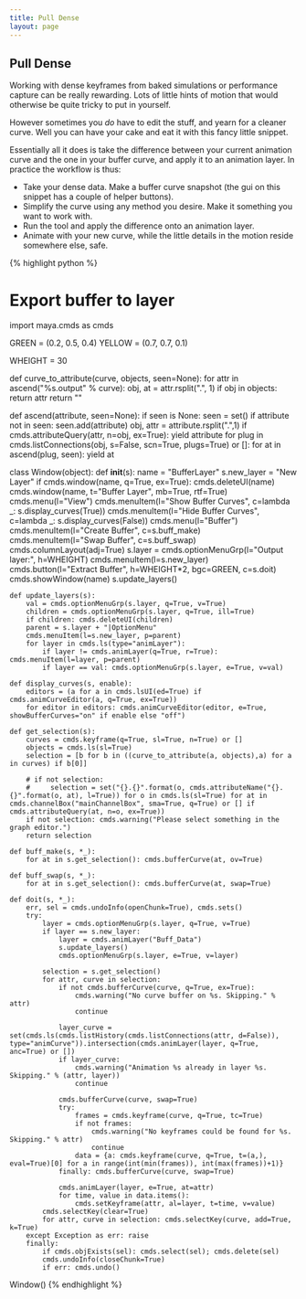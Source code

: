 ```yaml
---
title: Pull Dense
layout: page
---
```

## Pull Dense

Working with dense keyframes from baked simulations or performance capture can be really rewarding. Lots of little hints of motion that would otherwise be quite tricky to put in yourself.

However sometimes you _do_ have to edit the stuff, and yearn for a cleaner curve. Well you can have your cake and eat it with this fancy little snippet.

Essentially all it does is take the difference between your current animation curve and the one in your buffer curve, and apply it to an animation layer. In practice the workflow is thus:

* Take your dense data. Make a buffer curve snapshot (the gui on this snippet has a couple of helper buttons).
* Simplify the curve using any method you desire. Make it something you want to work with.
* Run the tool and apply the difference onto an animation layer.
* Animate with your new curve, while the little details in the motion reside somewhere else, safe.

{% highlight python %}
# Export buffer to layer
import maya.cmds as cmds

GREEN = (0.2, 0.5, 0.4)
YELLOW = (0.7, 0.7, 0.1)

WHEIGHT = 30

def curve_to_attribute(curve, objects, seen=None):
    for attr in ascend("%s.output" % curve):
        obj, at = attr.rsplit(".", 1)
        if obj in objects: return attr
    return ""

def ascend(attribute, seen=None):
    if seen is None: seen = set()
    if attribute not in seen:
        seen.add(attribute)
        obj, attr = attribute.rsplit(".",1)
        if cmds.attributeQuery(attr, n=obj, ex=True):
            yield attribute
            for plug in cmds.listConnections(obj, s=False, scn=True, plugs=True) or []:
                for at in ascend(plug, seen): yield at

class Window(object):
    def __init__(s):
        name = "BufferLayer"
        s.new_layer = "New Layer"
        if cmds.window(name, q=True, ex=True): cmds.deleteUI(name)
        cmds.window(name, t="Buffer Layer", mb=True, rtf=True)
        cmds.menu(l="View")
        cmds.menuItem(l="Show Buffer Curves", c=lambda _: s.display_curves(True))
        cmds.menuItem(l="Hide Buffer Curves", c=lambda _: s.display_curves(False))
        cmds.menu(l="Buffer")
        cmds.menuItem(l="Create Buffer", c=s.buff_make)
        cmds.menuItem(l="Swap Buffer", c=s.buff_swap)
        cmds.columnLayout(adj=True)
        s.layer = cmds.optionMenuGrp(l="Output layer:", h=WHEIGHT)
        cmds.menuItem(l=s.new_layer)
        cmds.button(l="Extract Buffer", h=WHEIGHT*2, bgc=GREEN, c=s.doit)
        cmds.showWindow(name)
        s.update_layers()

    def update_layers(s):
        val = cmds.optionMenuGrp(s.layer, q=True, v=True)
        children = cmds.optionMenuGrp(s.layer, q=True, ill=True)
        if children: cmds.deleteUI(children)
        parent = s.layer + "|OptionMenu"
        cmds.menuItem(l=s.new_layer, p=parent)
        for layer in cmds.ls(type="animLayer"):
            if layer != cmds.animLayer(q=True, r=True): cmds.menuItem(l=layer, p=parent)
            if layer == val: cmds.optionMenuGrp(s.layer, e=True, v=val)

    def display_curves(s, enable):
        editors = (a for a in cmds.lsUI(ed=True) if cmds.animCurveEditor(a, q=True, ex=True))
        for editor in editors: cmds.animCurveEditor(editor, e=True, showBufferCurves="on" if enable else "off")

    def get_selection(s):
        curves = cmds.keyframe(q=True, sl=True, n=True) or []
        objects = cmds.ls(sl=True)
        selection = [b for b in ((curve_to_attribute(a, objects),a) for a in curves) if b[0]]

        # if not selection:
        #     selection = set("{}.{}".format(o, cmds.attributeName("{}.{}".format(o, at), l=True)) for o in cmds.ls(sl=True) for at in cmds.channelBox("mainChannelBox", sma=True, q=True) or [] if cmds.attributeQuery(at, n=o, ex=True))
        if not selection: cmds.warning("Please select something in the graph editor.")
        return selection

    def buff_make(s, *_):
        for at in s.get_selection(): cmds.bufferCurve(at, ov=True)

    def buff_swap(s, *_):
        for at in s.get_selection(): cmds.bufferCurve(at, swap=True)

    def doit(s, *_):
        err, sel = cmds.undoInfo(openChunk=True), cmds.sets()
        try:
            layer = cmds.optionMenuGrp(s.layer, q=True, v=True)
            if layer == s.new_layer:
                layer = cmds.animLayer("Buff_Data")
                s.update_layers()
                cmds.optionMenuGrp(s.layer, e=True, v=layer)

            selection = s.get_selection()
            for attr, curve in selection:
                if not cmds.bufferCurve(curve, q=True, ex=True):
                    cmds.warning("No curve buffer on %s. Skipping." % attr)
                    continue

                layer_curve = set(cmds.ls(cmds.listHistory(cmds.listConnections(attr, d=False)), type="animCurve")).intersection(cmds.animLayer(layer, q=True, anc=True) or [])
                if layer_curve:
                    cmds.warning("Animation %s already in layer %s. Skipping." % (attr, layer))
                    continue

                cmds.bufferCurve(curve, swap=True)
                try:
                    frames = cmds.keyframe(curve, q=True, tc=True)
                    if not frames:
                        cmds.warning("No keyframes could be found for %s. Skipping." % attr)
                        continue
                    data = {a: cmds.keyframe(curve, q=True, t=(a,), eval=True)[0] for a in range(int(min(frames)), int(max(frames))+1)}
                finally: cmds.bufferCurve(curve, swap=True)

                cmds.animLayer(layer, e=True, at=attr)
                for time, value in data.items():
                    cmds.setKeyframe(attr, al=layer, t=time, v=value)
            cmds.selectKey(clear=True)
            for attr, curve in selection: cmds.selectKey(curve, add=True, k=True)
        except Exception as err: raise
        finally:
            if cmds.objExists(sel): cmds.select(sel); cmds.delete(sel)
            cmds.undoInfo(closeChunk=True)
            if err: cmds.undo()

Window()
{% endhighlight %}
